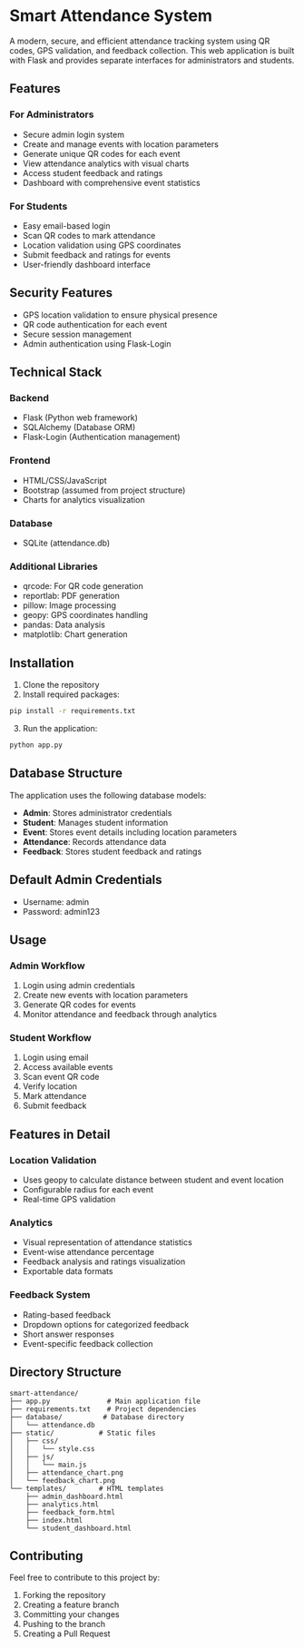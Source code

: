 # Smart Attendance System

A modern, secure, and efficient attendance tracking system using QR codes, GPS validation, and feedback collection. This web application is built with Flask and provides separate interfaces for administrators and students.

## Features

### For Administrators
- Secure admin login system
- Create and manage events with location parameters
- Generate unique QR codes for each event
- View attendance analytics with visual charts
- Access student feedback and ratings
- Dashboard with comprehensive event statistics

### For Students
- Easy email-based login
- Scan QR codes to mark attendance
- Location validation using GPS coordinates
- Submit feedback and ratings for events
- User-friendly dashboard interface

## Security Features
- GPS location validation to ensure physical presence
- QR code authentication for each event
- Secure session management
- Admin authentication using Flask-Login

## Technical Stack

### Backend
- Flask (Python web framework)
- SQLAlchemy (Database ORM)
- Flask-Login (Authentication management)

### Frontend
- HTML/CSS/JavaScript
- Bootstrap (assumed from project structure)
- Charts for analytics visualization

### Database
- SQLite (attendance.db)

### Additional Libraries
- qrcode: For QR code generation
- reportlab: PDF generation
- pillow: Image processing
- geopy: GPS coordinates handling
- pandas: Data analysis
- matplotlib: Chart generation

## Installation

1. Clone the repository
2. Install required packages:
```bash
pip install -r requirements.txt
```

3. Run the application:
```bash
python app.py
```

## Database Structure

The application uses the following database models:

- **Admin**: Stores administrator credentials
- **Student**: Manages student information
- **Event**: Stores event details including location parameters
- **Attendance**: Records attendance data
- **Feedback**: Stores student feedback and ratings

## Default Admin Credentials
- Username: admin
- Password: admin123

## Usage

### Admin Workflow
1. Login using admin credentials
2. Create new events with location parameters
3. Generate QR codes for events
4. Monitor attendance and feedback through analytics

### Student Workflow
1. Login using email
2. Access available events
3. Scan event QR code
4. Verify location
5. Mark attendance
6. Submit feedback

## Features in Detail

### Location Validation
- Uses geopy to calculate distance between student and event location
- Configurable radius for each event
- Real-time GPS validation

### Analytics
- Visual representation of attendance statistics
- Event-wise attendance percentage
- Feedback analysis and ratings visualization
- Exportable data formats

### Feedback System
- Rating-based feedback
- Dropdown options for categorized feedback
- Short answer responses
- Event-specific feedback collection

## Directory Structure
```
smart-attendance/
├── app.py              # Main application file
├── requirements.txt    # Project dependencies
├── database/          # Database directory
│   └── attendance.db
├── static/           # Static files
│   ├── css/
│   │   └── style.css
│   ├── js/
│   │   └── main.js
│   ├── attendance_chart.png
│   └── feedback_chart.png
└── templates/        # HTML templates
    ├── admin_dashboard.html
    ├── analytics.html
    ├── feedback_form.html
    ├── index.html
    └── student_dashboard.html
```

## Contributing
Feel free to contribute to this project by:
1. Forking the repository
2. Creating a feature branch
3. Committing your changes
4. Pushing to the branch
5. Creating a Pull Request